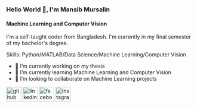 ### Hello World 👋, I'm Mansib Mursalin
#### Machine Learning and Computer Vision
I'm a self-taught coder from Bangladesh. I'm currently in my final semester of my bachelor's degree. 

Skills: Python/MATLAB/Data Science/Machine Learning/Computer Vision

- 🔭 I’m currently working on my thesis 
- 🌱 I’m currently learning Machine Learning and Computer Vision 
- 👯 I’m looking to collaborate on Machine Learning projects 


[<img src='https://cdn.jsdelivr.net/npm/simple-icons@3.0.1/icons/github.svg' alt='github' height='40'>](https://github.com/mansibm6)  [<img src='https://cdn.jsdelivr.net/npm/simple-icons@3.0.1/icons/linkedin.svg' alt='linkedin' height='40'>](https://www.linkedin.com/in/mansibm6/)  [<img src='https://cdn.jsdelivr.net/npm/simple-icons@3.0.1/icons/facebook.svg' alt='facebook' height='40'>](https://www.facebook.com/mansibm6)  [<img src='https://cdn.jsdelivr.net/npm/simple-icons@3.0.1/icons/instagram.svg' alt='instagram' height='40'>](https://www.instagram.com/mansibmursalin/)  

